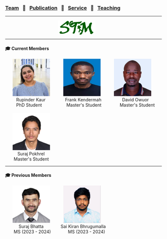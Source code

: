 ### [Team](stamlab.md) &nbsp;&nbsp;🌴&nbsp;&nbsp; [Publication](publications.md) &nbsp;&nbsp;🌴&nbsp;&nbsp; [Service](services.md) &nbsp;&nbsp;🌴&nbsp;&nbsp; [Teaching](teaching.md)
***
<style type="text/css">
.center{
  text-align:center; 
  display:block;
}

.centerImg {
  display: block;
  margin-left: 170px;  
}

</style>

<img src="assets/img/stam_logo.png" alt="The Software Testing And Maintenance (STAM) Lab" width="120" height="45" class="centerImg">

<hr>
<h4>‍🎓 Current Members</h4>
&nbsp;&nbsp;&nbsp;&nbsp;&nbsp;&nbsp;<img src="assets/img/rupinder_kaur.jpg" alt="Rupinder_Kaur" width="120" height="120">
&nbsp;&nbsp;&nbsp;&nbsp;&nbsp;&nbsp;&nbsp;&nbsp;&nbsp;&nbsp;<img src="assets/img/frank.jpeg" alt="Frank_Kendermah" width="120" height="120">
&nbsp;&nbsp;&nbsp;&nbsp;&nbsp;&nbsp;&nbsp;&nbsp;&nbsp;&nbsp;<img src="assets/img/david_owuor.jpeg" alt="david_owuor" width="120" height="120"><br>
&nbsp;&nbsp;&nbsp;&nbsp;&nbsp;&nbsp;&nbsp;&nbsp;&nbsp;Rupinder Kaur
&nbsp;&nbsp;&nbsp;&nbsp;&nbsp;&nbsp;&nbsp;&nbsp;&nbsp;&nbsp;&nbsp;&nbsp;&nbsp;&nbsp;&nbsp;Frank Kendermah
&nbsp;&nbsp;&nbsp;&nbsp;&nbsp;&nbsp;&nbsp;&nbsp;&nbsp;&nbsp;&nbsp;&nbsp;&nbsp;&nbsp;&nbsp;&nbsp;David Owuor
&nbsp;&nbsp;&nbsp;&nbsp;&nbsp;&nbsp;&nbsp;&nbsp;&nbsp;PhD Student
&nbsp;&nbsp;&nbsp;&nbsp;&nbsp;&nbsp;&nbsp;&nbsp;&nbsp;&nbsp;&nbsp;&nbsp;&nbsp;&nbsp;&nbsp;&nbsp;&nbsp;&nbsp;&nbsp;Master's Student
&nbsp;&nbsp;&nbsp;&nbsp;&nbsp;&nbsp;&nbsp;&nbsp;&nbsp;&nbsp;&nbsp;&nbsp;&nbsp;&nbsp;Master's Student
<br>
<br>
&nbsp;&nbsp;&nbsp;&nbsp;&nbsp;&nbsp;<img src="assets/img/suraj_pokhrel.JPG" alt="suraj_pokhrel" width="120" height="120">
<br>
&nbsp;&nbsp;&nbsp;&nbsp;&nbsp;&nbsp;&nbsp;&nbsp;&nbsp;&nbsp;Suraj Pokhrel
<br>
&nbsp;&nbsp;&nbsp;&nbsp;&nbsp;&nbsp;&nbsp;Master's Student

<hr>
<h4>‍🎓 Previous Members</h4>
&nbsp;&nbsp;&nbsp;&nbsp;&nbsp;&nbsp;<img src="assets/img/suraj_bhatta.JPG" alt="suraj_bhatta" width="120" height="120">
&nbsp;&nbsp;&nbsp;&nbsp;&nbsp;&nbsp;&nbsp;&nbsp;&nbsp;&nbsp;<img src="assets/img/sai_kiran.jpg" alt="Sai_Kiran" width="120" height="120">
<br>
&nbsp;&nbsp;&nbsp;&nbsp;&nbsp;&nbsp;&nbsp;&nbsp;&nbsp;&nbsp;&nbsp;Suraj Bhatta
&nbsp;&nbsp;&nbsp;&nbsp;&nbsp;&nbsp;&nbsp;&nbsp;&nbsp;&nbsp;&nbsp;&nbsp;&nbsp;Sai Kiran Bhrugumalla
<br>
&nbsp;&nbsp;&nbsp;&nbsp;&nbsp;&nbsp;&nbsp;MS (2023 - 2024)
&nbsp;&nbsp;&nbsp;&nbsp;&nbsp;&nbsp;&nbsp;&nbsp;&nbsp;&nbsp;&nbsp;&nbsp;&nbsp;MS (2023 - 2024)
